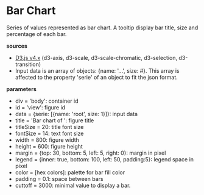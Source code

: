 # Bar Chart
Series of values represented as bar chart. A tooltip display bar title, size and percentage of each bar.

**sources**
* [D3.js v4.x](https://github.com/d3/d3/blob/master/API.md) (d3-axis, d3-scale, d3-scale-chromatic, d3-selection, d3-transition)
* Input data is an array of objects: {name: '...', size: #}. This array is affected to the property 'serie' of an object to fit the json format.

**parameters**
* div = 'body': container id
* id = 'view': figure id
* data = {serie: [{name: 'root', size: 1}]}: input data
* title = 'Bar chart of ': figure title
* titleSize = 20: title font size
* fontSize = 14: text font size
* width = 800: figure width
* height = 600: figure height
* margin = {top: 30, bottom: 5, left: 5, right: 0}: margin in pixel
* legend = {inner: true, bottom: 100, left: 50, padding:5}: legend space in pixel
* color = [hex colors]: palette for bar fill color
* padding = 0.1: space between bars
* cuttoff = 3000: minimal value to display a bar.
